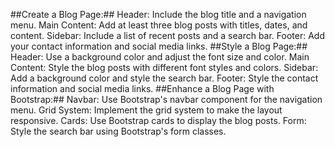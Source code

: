 
##Create a Blog Page:##
Header: Include the blog title and a navigation menu.
Main Content: Add at least three blog posts with titles, dates, and content.
Sidebar: Include a list of recent posts and a search bar.
Footer: Add your contact information and social media links.
##Style a Blog Page:##
Header: Use a background color and adjust the font size and color.
Main Content: Style the blog posts with different font styles and colors.
Sidebar: Add a background color and style the search bar.
Footer: Style the contact information and social media links.
##Enhance a Blog Page with Bootstrap:##
Navbar: Use Bootstrap's navbar component for the navigation menu.
Grid System: Implement the grid system to make the layout responsive.
Cards: Use Bootstrap cards to display the blog posts.
Form: Style the search bar using Bootstrap's form classes.
